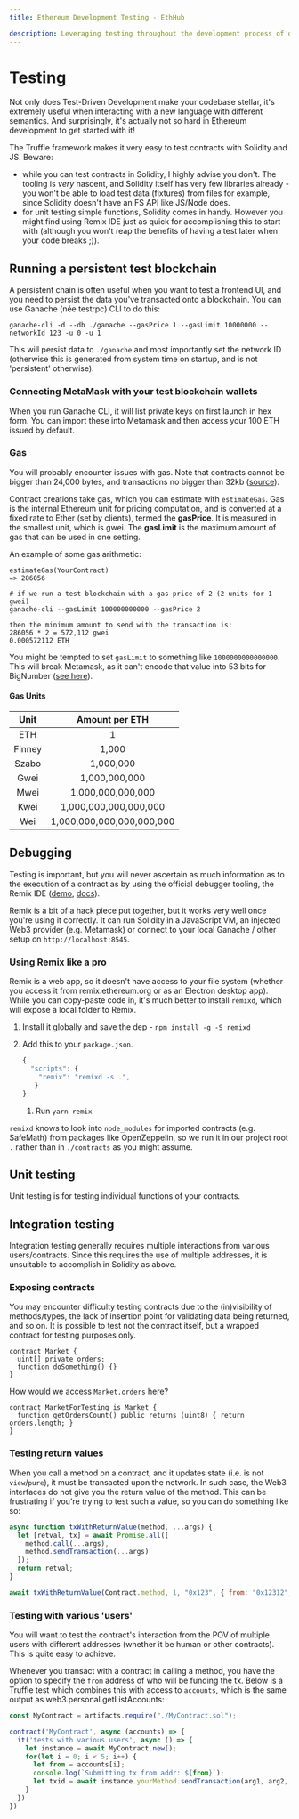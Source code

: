 ```yaml
---
title: Ethereum Development Testing - EthHub

description: Leveraging testing throughout the development process of decentralised applications but can lead to false positive results.
---
```


# Testing

Not only does Test-Driven Development make your codebase stellar, it's extremely useful when interacting with a new language with different semantics. And surprisingly, it's actually not so hard in Ethereum development to get started with it!

The Truffle framework makes it very easy to test contracts with Solidity and JS. Beware:

* while you can test contracts in Solidity, I highly advise you don't. The tooling is _very_ nascent, and Solidity itself has very few libraries already - you won't be able to load test data \(fixtures\) from files for example, since Solidity doesn't have an FS API like JS/Node does.
* for unit testing simple functions, Solidity comes in handy. However you might find using Remix IDE just as quick for accomplishing this to start with \(although you won't reap the benefits of having a test later when your code breaks ;\)\).

## Running a persistent test blockchain

A persistent chain is often useful when you want to test a frontend UI, and you need to persist the data you've transacted onto a blockchain. You can use Ganache \(née testrpc\) CLI to do this:

`ganache-cli -d --db ./ganache --gasPrice 1 --gasLimit 10000000 --networkId 123 -u 0 -u 1`

This will persist data to `./ganache` and most importantly set the network ID \(otherwise this is generated from system time on startup, and is not 'persistent' otherwise\).

### Connecting MetaMask with your test blockchain wallets

When you run Ganache CLI, it will list private keys on first launch in hex form. You can import these into Metamask and then access your 100 ETH issued by default.

### Gas

You will probably encounter issues with gas. Note that contracts cannot be bigger than 24,000 bytes, and transactions no bigger than 32kb \([source](https://ethereum.stackexchange.com/questions/47539/how-big-could-be-contract-size)\).

Contract creations take gas, which you can estimate with `estimateGas`. Gas is the internal Ethereum unit for pricing computation, and is converted at a fixed rate to Ether \(set by clients\), termed the **gasPrice**. It is measured in the smallest unit, which is gwei. The **gasLimit** is the maximum amount of gas that can be used in one setting.

An example of some gas arithmetic:

```text
estimateGas(YourContract)
=> 286056

# if we run a test blockchain with a gas price of 2 (2 units for 1 gwei)
ganache-cli --gasLimit 100000000000 --gasPrice 2

then the minimum amount to send with the transaction is:
286056 * 2 = 572,112 gwei
0.000572112 ETH
```

You might be tempted to set `gasLimit` to something like `1000000000000000`. This will break Metamask, as it can't encode that value into 53 bits for BigNumber \([see here](https://github.com/ethereumjs/ethereumjs-vm/issues/114)\).

#### Gas Units

| Unit | Amount per ETH |
| :---: | :---: |
| ETH | 1 |
| Finney | 1,000 |
| Szabo | 1,000,000 |
| Gwei | 1,000,000,000 |
| Mwei | 1,000,000,000,000 |
| Kwei | 1,000,000,000,000,000 |
| Wei | 1,000,000,000,000,000,000 |

## Debugging

Testing is important, but you will never ascertain as much information as to the execution of a contract as by using the official debugger tooling, the Remix IDE \([demo](https://remix.ethereum.org/), [docs](https://remix-ide.readthedocs.io/en/latest/)\).

Remix is a bit of a hack piece put together, but it works very well once you're using it correctly. It can run Solidity in a JavaScript VM, an injected Web3 provider \(e.g. Metamask\) or connect to your local Ganache / other setup on `http://localhost:8545`.

### Using Remix like a pro

Remix is a web app, so it doesn't have access to your file system \(whether you access it from remix.ethereum.org or as an Electron desktop app\). While you can copy-paste code in, it's much better to install `remixd`, which will expose a local folder to Remix.

1. Install it globally and save the dep - `npm install -g -S remixd`
2. Add this to your `package.json`.

   ```javascript
   {
     "scripts": {
       "remix": "remixd -s .",
      }
   }
   ```

   1. Run `yarn remix`

`remixd` knows to look into `node_modules` for imported contracts \(e.g. SafeMath\) from packages like OpenZeppelin, so we run it in our project root `.` rather than in `./contracts` as you might assume.

## Unit testing

Unit testing is for testing individual functions of your contracts.

## Integration testing

Integration testing generally requires multiple interactions from various users/contracts. Since this requires the use of multiple addresses, it is unsuitable to accomplish in Solidity as above.

### Exposing contracts

You may encounter difficulty testing contracts due to the \(in\)visibility of methods/types, the lack of insertion point for validating data being returned, and so on. It is possible to test not the contract itself, but a wrapped contract for testing purposes only.

```text
contract Market {
  uint[] private orders;
  function doSomething() {}
}
```

How would we access `Market.orders` here?

```text
contract MarketForTesting is Market {
  function getOrdersCount() public returns (uint8) { return orders.length; }
}
```

### Testing return values

When you call a method on a contract, and it updates state \(i.e. is not `view`/`pure`\), it must be transacted upon the network. In such case, the Web3 interfaces do not give you the return value of the method. This can be frustrating if you're trying to test such a value, so you can do something like so:

```javascript
async function txWithReturnValue(method, ...args) {
  let [retval, tx] = await Promise.all([
    method.call(...args),
    method.sendTransaction(...args)
  ]);
  return retval;
}

await txWithReturnValue(Contract.method, 1, "0x123", { from: "0x12312", value: 2 });
```

### Testing with various 'users'

You will want to test the contract's interaction from the POV of multiple users with different addresses \(whether it be human or other contracts\). This is quite easy to achieve.

Whenever you transact with a contract in calling a method, you have the option to specify the `from` address of who will be funding the tx. Below is a Truffle test which combines this with access to `accounts`, which is the same output as web3.personal.getListAccounts:

```javascript
const MyContract = artifacts.require("./MyContract.sol");

contract('MyContract', async (accounts) => {
  it('tests with various users', async () => {
    let instance = await MyContract.new();
    for(let i = 0; i < 5; i++) {
      let from = accounts[i];
      console.log(`Submitting tx from addr: ${from}`);
      let txid = await instance.yourMethod.sendTransaction(arg1, arg2, { from, });
    }
  })
})
```

